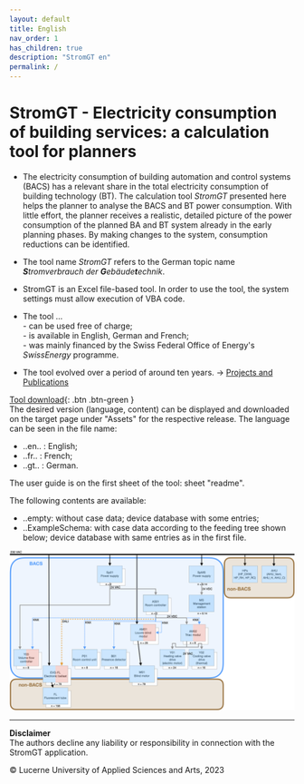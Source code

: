 ```yaml
---
layout: default
title: English
nav_order: 1
has_children: true
description: "StromGT en"
permalink: /
---
```


# StromGT - Electricity consumption of building services: a calculation tool for planners
- The electricity consumption of building automation and control systems (BACS) has a relevant share in the total electricity consumption of building technology (BT). The calculation tool _StromGT_ presented here helps the planner to analyse the BACS and BT power consumption. With little effort, the planner receives a realistic, detailed picture of the power consumption of the planned BA and BT system already in the early planning phases. By making changes to the system, consumption reductions can be identified.

- The tool name _StromGT_ refers to the German topic name _**S**tromverbrauch der **G**ebäude**t**echnik_.

- StromGT is an Excel file-based tool. In order to use the tool, the system settings must allow execution of VBA code.
 
- The tool ...<br>
      - can be used free of charge;<br> 
      - is available in English, German and French;<br>
      - was mainly financed by the Swiss Federal Office of Energy's _SwissEnergy_ programme.<br>

- The tool evolved over a period of around ten years. -> [Projects and Publications](https://hslu-ige-laes.github.io/StromGTPublic/en/projects)

 [Tool download](https://github.com/hslu-ige-laes/StromGTPublic/releases/latest){: .btn .btn-green }<br> 
The desired version (language, content) can be displayed and downloaded on the target page under "Assets" for the respective release.
The language can be seen in the file name:
- ..en.. : English;<br>
- ..fr.. : French;<br>
- ..gt.. : German.<br>

The user guide is on the first sheet of the tool: sheet "readme".<br>

The following contents are available:<br>
- ..empty: without case data; device database with some entries;<br>
- ..ExampleSchema: with case data according to the feeding tree shown below; device database with same entries as in the first file.<br>

<img src="https://github.com/hslu-ige-laes/StromGTPublic/raw/main/docs/assets/images/SchemaBsp_en_200p.png">


<hr>

**Disclaimer**<br>
The authors decline any liability or responsibility in connection with the StromGT application.

&copy; Lucerne University of Applied Sciences and Arts, 2023
